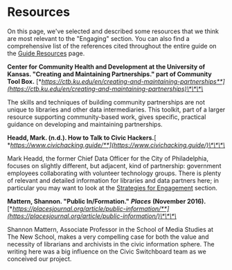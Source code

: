 # Resources

On this page, we've selected and described some resources that we think are most relevant to the "Engaging" section. You can also find a comprehensive list of the references cited throughout the entire guide on the [Guide Resources](https://civic-switchboard.gitbook.io/guide/guide-resources) page.

**Center for Community Health and Development at the University of Kansas.  "Creating and Maintaining Partnerships." part of Community Tool Box.** [**https://ctb.ku.edu/en/creating-and-maintaining-partnerships**](https://ctb.ku.edu/en/creating-and-maintaining-partnerships)\*\*\*\*

The skills and techniques of building community partnerships are not unique to libraries and other data intermediaries. This toolkit, part of a larger resource supporting community-based work, gives specific, practical guidance on developing and maintaining partnerships.

**Headd, Mark. \(n.d.\). How to Talk to Civic Hackers.**[ **https://www.civichacking.guide/**](https://www.civichacking.guide/)\*\*\*\*

Mark Headd, the former Chief Data Officer for the City of Philadelphia,  focuses on slightly different, but adjacent, kind of partnership: government employees collaborating with volunteer technology groups. There is plenty of relevant and detailed information for libraries and data partners here; in particular you may want to look at the [Strategies for Engagement](https://www.civichacking.guide/strategies_for_engagement.html) section.

**Mattern, Shannon. "Public In/Formation."** _**Places**_ **\(November 2016\).** [**https://placesjournal.org/article/public-information/**](https://placesjournal.org/article/public-information/)\*\*\*\*

Shannon Mattern, Associate Professor in the School of Media Studies at The New School, makes a very compelling case for both the value and necessity of librarians and archivists in the civic information sphere. The writing here was a big influence on the Civic Switchboard team as we conceived our project.

[  
](https://civic-switchboard.gitbooks.io/guide/content/finding-a-data-intermediary-partner.html)

